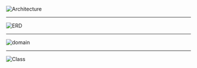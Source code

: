 ![Architecture](https://github.com/user-attachments/assets/f47d934a-1056-43e7-beee-065bd5ed8c6c)

---------------------------------------------------------------------------------------------

![ERD](https://github.com/user-attachments/assets/24aafbcc-5619-49bc-ac2b-67067513196d)

---------------------------------------------------------------------------------------------

![domain](https://github.com/user-attachments/assets/037812e1-1c1b-4510-b960-e65cd3110a3a)

---------------------------------------------------------------------------------------------

![Class](https://github.com/user-attachments/assets/dd0faab6-d9ec-4690-98c0-4d1ad07537e6)
